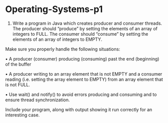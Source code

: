 # Operating-Systems-p1

1.	Write a program in Java which creates producer and consumer threads. The producer should “produce” by setting the elements of an array of integers to FULL. The consumer should “consume” by setting the elements of an array of integers to EMPTY. 

Make sure you properly handle the following situations:

•	A producer (consumer) producing (consuming) past the end (beginning) of the buffer

•	A producer writing to an array element that is not EMPTY and a consumer reading (i.e. setting the array element to EMPTY) from an array element that is not FULL.
 
•	Use wait() and notify() to avoid errors producing and consuming and to ensure thread synchronization.

Include your program, along with output showing it run correctly for an interesting case.

